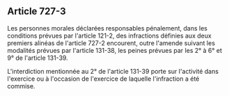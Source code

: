 Article 727-3
----
Les personnes morales déclarées responsables pénalement, dans les conditions
prévues par l'article 121-2, des infractions définies aux deux premiers alinéas
de l'article 727-2 encourent, outre l'amende suivant les modalités prévues par
l'article 131-38, les peines prévues par les 2° à 6° et 9° de l'article 131-39.

L'interdiction mentionnée au 2° de l'article 131-39 porte sur l'activité dans
l'exercice ou à l'occasion de l'exercice de laquelle l'infraction a été commise.
